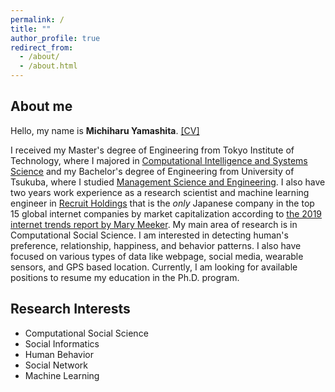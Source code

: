 ```yaml
---
permalink: /
title: ""
author_profile: true
redirect_from: 
  - /about/
  - /about.html
---
```


## About me

Hello, my name is __Michiharu Yamashita__. [\[CV\]](https://mickeymst.github.io/files/CV_MichiharuYamashita.pdf)

I received my Master's degree of Engineering from Tokyo Institute of Technology, where I majored in [Computational Intelligence and Systems Science](http://www.igs.titech.ac.jp/english/departments/dis.html) and my Bachelor's degree of Engineering from University of Tsukuba, where I studied [Management Science and Engineering](https://www.sk.tsukuba.ac.jp/College/english/major/management.html). I also have two years work experience as a research scientist and machine learning engineer in [Recruit Holdings](https://recruit-holdings.com/) that is the *only* Japanese company in the top 15 global internet companies by market capitalization according to [the 2019 internet trends report by Mary Meeker](https://techcrunch.com/2019/06/11/internet-trends-report-2019/?fbclid=IwAR0szWSP8bxDy1pu3lwQxJz5aGJOeDg8aId1kSqTWg6WcFGe0RJPSlNBu6M). My main area of research is in Computational Social Science. I am interested in detecting human's preference, relationship, happiness, and behavior patterns. I also have focused on various types of data like webpage, social media, wearable sensors, and GPS based location. Currently, I am looking for available positions to resume my education in the Ph.D. program.


## Research Interests
- Computational Social Science
- Social Informatics
- Human Behavior
- Social Network
- Machine Learning
